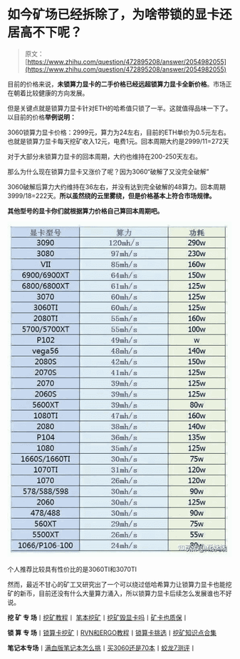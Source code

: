 <!--yml
category: 挖矿
date: 2022-06-26 00:00:00
-->

# 如今矿场已经拆除了，为啥带锁的显卡还居高不下呢？

> 原文：[https://www.zhihu.com/question/472895208/answer/2054982055](https://www.zhihu.com/question/472895208/answer/2054982055)

 目前的价格来说，**未锁算力显卡的二手价格已经远超锁算力显卡全新价格**。市场正在朝着比较健康的方向发展。

但是关键点就是锁算力显卡针对ETH的哈希值只锁了一半。这就值得品味一下了。以目前的价格**举例说明：**

3060锁算力显卡价格：2999元，算力为24左右，目前的ETH单价为0.5元左右。也就是锁算力显卡每天挖矿收入12元，电费1元。回本周期大约是2999/11=272天

对于大部分未锁算力显卡的回本周期，大约也维持在200-250天左右。

那么为什么现在锁算力显卡又涨价了呢？因为3060“破解了又没完全破解”

3060破解后算力大约维持在36左右，并没有达到完全破解的48算力。回本周期3999/18=222天。**所以虽然绕的云里雾绕，但是价格基本上符合市场规律。**

**其他型号的显卡你们就根据算力价格自己算回本周期吧。**

![](img/7fe930e8777ad517e069b2106be3cfd3.png)

个人推荐比较具有性价比的是3060TI和3070TI

然而，最近不甘心的矿工又研究出了一个可以绕过低哈希算力让锁算力显卡也能挖矿的新币，目前还没有什么大量算力涌入，所以锁算力显卡后续怎么发展谁也不好说。

[](https://zhuanlan.zhihu.com/p/399409039)

**挖 矿 专 场**丨[挖矿教程](https://zhuanlan.zhihu.com/p/355955385)丨 [笔本挖矿](https://zhuanlan.zhihu.com/p/360451565)丨[挖矿毁显卡吗](https://zhuanlan.zhihu.com/p/358944242)丨[矿卡也质保](https://zhuanlan.zhihu.com/p/386391253)丨

**锁 算 专 场**丨[锁算卡挖矿](https://zhuanlan.zhihu.com/p/398651881)丨[RVN和ERGO教程](https://zhuanlan.zhihu.com/p/402971584)丨[锁算卡挑选](https://zhuanlan.zhihu.com/p/374342633)丨[挖矿知识点合集](https://www.zhihu.com/question/461044682/answer/1994951468)

**笔记本专场**丨[满血版笔记本怎么挑](https://zhuanlan.zhihu.com/p/374748213)丨[买3060还是70本](https://www.zhihu.com/question/447817962/answer/1909204347)丨[蛟龙7测评](https://zhuanlan.zhihu.com/p/369226521)丨